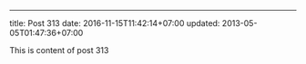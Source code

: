 ---
title: Post 313
date: 2016-11-15T11:42:14+07:00
updated: 2013-05-05T01:47:36+07:00

This is content of post 313